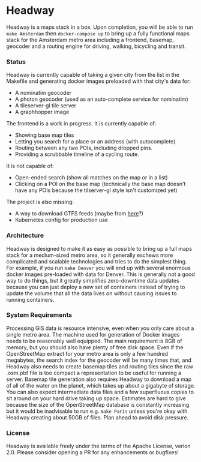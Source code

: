 # Headway

Headway is a maps stack in a box. Upon completion, you will be able to run `make Amsterdam` then `docker-compose up` to bring up a fully functional maps stack for the Amsterdam metro area including a frontend, basemap, geocoder and a routing engine for driving, walking, bicycling and transit.

### Status

Headway is currently capable of taking a given city from the list in the Makefile and generating docker images preloaded with that city's data for:

- A nominatim geocoder
- A photon geocoder (used as an auto-complete service for nominatim)
- A tileserver-gl tile server
- A graphhopper image

The frontend is a work in progress. It is currently capable of:

- Showing base map tiles
- Letting you search for a place or an address (with autocomplete)
- Routing between any two POIs, including dropped pins.
- Providing a scrubbable timeline of a cycling route.

It is not capable of:

- Open-ended search (show all matches on the map or in a list)
- Clicking on a POI on the base map (technically the base map doesn't have any POIs because the tilserver-gl style isn't customized yet)

The project is also missing:

- A way to download GTFS feeds (maybe from [here](https://database.mobilitydata.org/)?)
- Kubernetes config for production use

### Architecture

Headway is designed to make it as easy as possible to bring up a full maps stack for a medium-sized metro area, so it generally eschews more complicated and scalable technologies and tries to do the simplest thing. For example, if you run `make Denver` you will end up with several enormous docker images pre-loaded with data for Denver. This is generally not a good way to do things, but it greatly simplifies zero-downtime data updates because you can just deploy a new set of containers instead of trying to update the volume that all the data lives on without causing issues to running containers.

### System Requirements

Processing GIS data is resource intensive, even when you only care about a single metro area. The machine used for generation of Docker images needs to be reasonably well equipped. The main requirement is 8GB of memory, but you should also have plenty of free disk space. Even if the OpenStreetMap extract for your metro area is only a few hundred megabytes, the search index for the geocoder will be many times that, and Headway also needs to create basemap tiles and routing tiles since the raw .osm.pbf file is too compact a representation to be useful for running a server. Basemap tile generation also requires Headway to download a map of all of the water on the planet, which takes up about a gigabyte of storage. You can also expect intermediate data files and a few superfluous copies to sit around on your hard drive taking up space. Estimates are hard to give because the size of the OpenStreetMap database is constantly increasing but it would be inadvisable to run e.g. `make Paris` unless you're okay with Headway creating about 50GB of files. Plan ahead to avoid disk pressure.

### License

Headway is available freely under the terms of the Apache License, verion 2.0. Please consider opening a PR for any enhancements or bugfixes!
